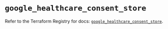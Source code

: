 # `google_healthcare_consent_store`

Refer to the Terraform Registry for docs: [`google_healthcare_consent_store`](https://registry.terraform.io/providers/hashicorp/google/6.49.0/docs/resources/healthcare_consent_store).
